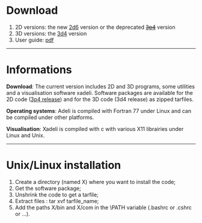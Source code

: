 # Download #

  1. 2D versions: the new [2d6](https://adeli.googlecode.com/svn/trunk/2d6.tar.bz2) version or the deprecated ~~[3p4](https://adeli.googlecode.com/svn/trunk/tar_3p4_21_Avril_2005.gz)~~ version
  1. 3D versions: the [3d4](https://adeli.googlecode.com/svn/trunk/tar_3d4_9_octobre_2008.gz) version
  1. User guide: [pdf](https://adeli.googlecode.com/svn/trunk/adeli_user_guide_3p4_3d4_v2.3.pdf)


---


# Informations #

**Download**: The current version includes  2D and 3D programs, some utilities and a visualisation software xadeli. Software packages are available for the 2D code ([3p4 release](WikiSyntax.md)) and for the 3D code (3d4 release) as zipped tarfiles.

**Operating systems**: Adeli is compiled with Fortran 77 under Linux and can be compiled under other platforms.

**Visualisation**: Xadeli is compiled with c with various X11 librairies under Linux and Unix.


---


# Unix/Linux installation #

  1. Create a directory (named X) where you want to install the code;
  1. Get the software package;
  1. Unshrink the code to get a tarfile;
  1. Extract files : tar xvf tarfile\_name;
  1. Add the paths  X/bin and  X/com in the  \PATH variable (.bashrc or .cshrc or ...).